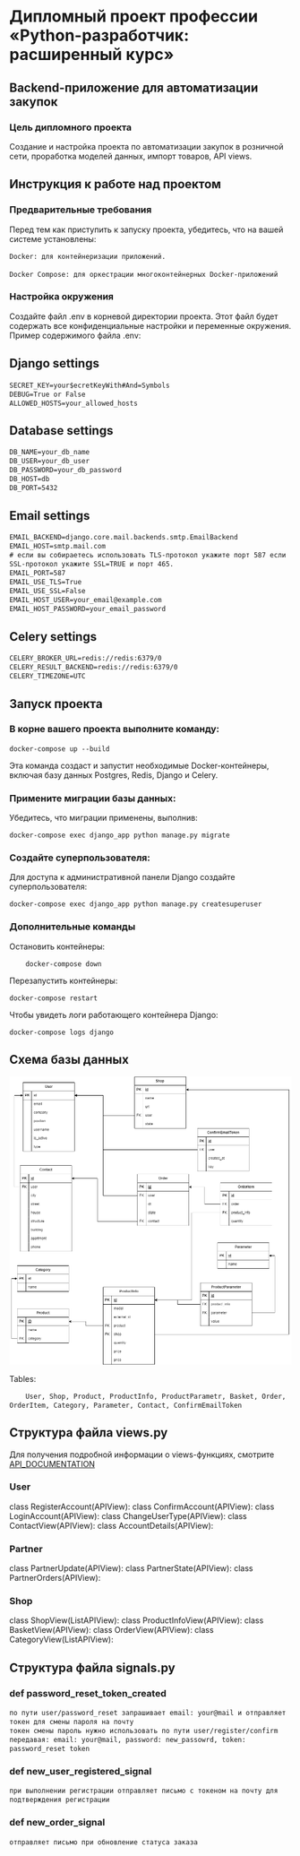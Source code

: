 # Дипломный проект профессии «Python-разработчик: расширенный курс»

## Backend-приложение для автоматизации закупок

### Цель дипломного проекта

Создание и настройка проекта по автоматизации закупок в розничной сети, проработка моделей данных, импорт товаров, API views.


## Инструкция к работе над проектом
### Предварительные требования
Перед тем как приступить к запуску проекта, убедитесь, что на вашей системе установлены:

    Docker: для контейнеризации приложений.

    Docker Compose: для оркестрации многоконтейнерных Docker-приложений

### Настройка окружения
Создайте файл .env в корневой директории проекта. Этот файл будет содержать все конфиденциальные настройки и переменные окружения. Пример содержимого файла .env:

## Django settings
    SECRET_KEY=your$ecretKeyWith#And=Symbols
    DEBUG=True or False
    ALLOWED_HOSTS=your_allowed_hosts

## Database settings
    DB_NAME=your_db_name
    DB_USER=your_db_user
    DB_PASSWORD=your_db_password
    DB_HOST=db
    DB_PORT=5432

## Email settings
    EMAIL_BACKEND=django.core.mail.backends.smtp.EmailBackend
    EMAIL_HOST=smtp.mail.com
    # если вы собираетесь использовать TLS-протокол укажите порт 587 если SSL-протокол укажите SSL=TRUE и порт 465.
    EMAIL_PORT=587
    EMAIL_USE_TLS=True
    EMAIL_USE_SSL=False
    EMAIL_HOST_USER=your_email@example.com
    EMAIL_HOST_PASSWORD=your_email_password

## Celery settings
    CELERY_BROKER_URL=redis://redis:6379/0
    CELERY_RESULT_BACKEND=redis://redis:6379/0
    CELERY_TIMEZONE=UTC 

## Запуск проекта

### В корне вашего проекта выполните команду:
    
    docker-compose up --build

Эта команда создаст и запустит необходимые Docker-контейнеры, включая базу данных Postgres, Redis, Django и Celery.

### Примените миграции базы данных:

Убедитесь, что миграции применены, выполнив:

    docker-compose exec django_app python manage.py migrate

### Создайте суперпользователя:

Для доступа к административной панели Django создайте суперпользователя:

    docker-compose exec django_app python manage.py createsuperuser

### Дополнительные команды

Остановить контейнеры:

        docker-compose down
Перезапустить контейнеры:

    docker-compose restart

Чтобы увидеть логи работающего контейнера Django:

    docker-compose logs django


## Схема базы данных

![](db_photo/DB.PNG)

Tables:

        User, Shop, Product, ProductInfo, ProductParametr, Basket, Order, OrderItem, Category, Parameter, Contact, ConfirmEmailToken



## Структура файла views.py
Для получения подробной информации о views-функциях, смотрите [API_DOCUMENTATION](API_DOCUMENTATION.md)
### User
class RegisterAccount(APIView):
class ConfirmAccount(APIView):
class LoginAccount(APIView):
class ChangeUserType(APIView):
class ContactView(APIView):
class AccountDetails(APIView):
### Partner
class PartnerUpdate(APIView):
class PartnerState(APIView):
class PartnerOrders(APIView):
### Shop
class ShopView(ListAPIView):
class ProductInfoView(APIView):
class BasketView(APIView):
class OrderView(APIView):
class CategoryView(ListAPIView):

## Структура файла signals.py

### def password_reset_token_created
    по пути user/password_reset запрашивает email: your@mail и отправляет токен для смены пароля на почту
    токен смены пароль нужно использовать по пути user/register/confirm 
    передавая: email: your@mail, password: new_passowrd, token: password_reset token

### def new_user_registered_signal
    при выполнении регистрации отправляет письмо с токеном на почту для подтверждения регистрации

### def new_order_signal
    отправляет письмо при обновление статуса заказа
